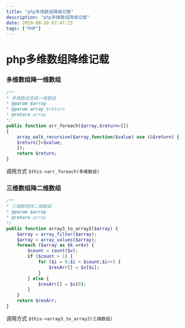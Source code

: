 ```yaml
---
title: "php多维数组降维记载"
description: "php多维数组降维记载"
date: 2019-08-20 07:47:23
tags: ["PHP"]
---
```


# php多维数组降维记载

### 多维数组降一维数组

```php
/**
* 多维数组变成一维数组
* @param $array
* @param array $return
* @return array
*/
public function arr_foreach($array,$return=[])
{
	array_walk_recursive($array,function($value) use (&$return) {
	$return[]=$value;
	});
	return $return;
}
```

调用方式 `$this->arr_foreach(多维数组)`

### 三维数组降二维数组

```php
/**
* 三维数组转二维数组
* @param $array
* @return array
*/
public function array3_to_array2($array) {
	$array = array_filter($array);
	$array = array_values($array);
	foreach ($array as $k =>$v) {
		$count = count($v);
		if ($count > 1) {
			for ($i = 0;$i < $count;$i++) {
				$resArr[] = $v[$i];
			}
		} else {
			$resArr[] = $v[0];
		}
	}
	return $resArr;
}
```

调用方式 `$this->array3_to_array2(三维数组)`